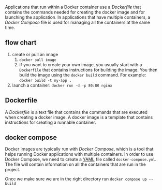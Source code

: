 Applications that run within a Docker container use a _Dockerfile_ that contains the commands needed for creating the docker image and for launching the application. In applications that have multiple containers, a _Docker Compose_ file is used for managing all the containers at the same time.

## flow chart
1. create or pull an image
	1. `docker pull image`
	2. If you want to create your own image, you usually start with a `Dockerfile` that contains instructions for building the image. You then build the image using the `docker build` command. For example: `docker build -t my-app .`
2. launch a container: `docker run -d -p 80:80 nginx`

## Dockerfile
A _Dockerfile_ is a text file that contains the commands that are executed when creating a docker image. A docker image is a template that contains instructions for creating a runnable container.

## docker compose
Docker images are typically run with _Docker Compose_, which is a tool that helps running Docker applications with multiple containers.
In order to use Docker Compose, we need to create a [YAML](https://yaml.org/) file called `docker-compose.yml`. The file will contain information on all the containers that are run in the project.

Once we make sure we are in the right directory run
`docker compose up --build`


